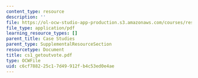 ```yaml
---
content_type: resource
description: ''
file: https://ol-ocw-studio-app-production.s3.amazonaws.com/courses/res-14-001-abdul-latif-jameel-poverty-action-lab-executive-training-evaluating-social-programs-2009-spring-2009/c6cf788225c17d49912fb4c53ed0e4ae_cs1_getoutvote.pdf
file_type: application/pdf
learning_resource_types: []
parent_title: Case Studies
parent_type: SupplementalResourceSection
resourcetype: Document
title: cs1_getoutvote.pdf
type: OCWFile
uid: c6cf7882-25c1-7d49-912f-b4c53ed0e4ae
---
```

